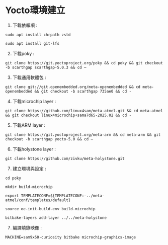 # Yocto環境建立
1. 下載依賴項 :
```
sudo apt install chrpath zstd
```
```
sudo apt install git-lfs
```
2. 下載poky :
```
git clone https://git.yoctoproject.org/poky && cd poky && git checkout -b scarthgap scarthgap-5.0.3 && cd –
```
3. 下載通用軟體包 :
```
git clone git://git.openembedded.org/meta-openembedded && cd meta-openembedded && git checkout -b scarthgap 735ae0 && cd -
```
4. 下載microchip layer :
```
git clone https://github.com/linux4sam/meta-atmel.git && cd meta-atmel && git checkout linux4microchip+sama7d65-2025.02 && cd -
```
5. 下載ARM layer :
```
git clone https://git.yoctoproject.org/meta-arm && cd meta-arm && git checkout -b scarthgap yocto-5.0 && cd –
```
6. 下載holystone layer :
```
git clone https://github.com/zivku/meta-holystone.git
```
7. 建立環境與設定 :
```
cd poky
```
```
mkdir build-microchip
```
```
export TEMPLATECONF=${TEMPLATECONF:-../meta-atmel/conf/templates/default}
```
```
source oe-init-build-env build-microchip
```
```
bitbake-layers add-layer ../../meta-holystone
```
7. 編譯燒錄映像 :
```
MACHINE=sam9x60-curiosity bitbake microchip-graphics-image
```
